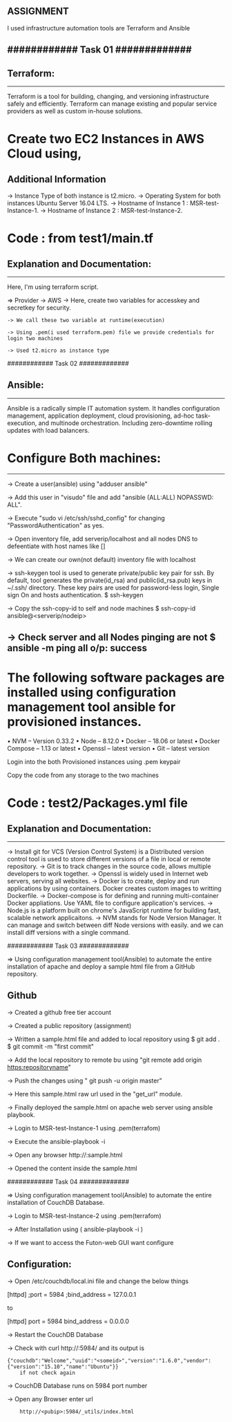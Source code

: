  ASSIGNMENT
 ----------


I used infrastructure automation tools are Terraform and Ansible 


############        Task 01         #############
-------

## Terraform:
-------------
Terraform is a tool for building, changing, and versioning infrastructure safely and efficiently. Terraform can manage existing and popular service providers as well as custom in-house solutions.


# Create two EC2 Instances in AWS Cloud using,

  Additional Information
  ----------------------

-> Instance Type of both instance is t2.micro.
-> Operating System for both instances Ubuntu Server 16.04 LTS.
-> Hostname of Instance 1 : MSR-test-Instance-1.
-> Hostname of Instance 2 : MSR-test-Instance-2.
    
    
# Code : from test1/main.tf

## Explanation and Documentation:
   ------------------------------

  Here, I'm using terraform script. 

=> Provider -> AWS
    -> Here, create two variables for accesskey and secretkey for security.

    -> We call these two variable at runtime(execution)

    -> Using .pem(i used terraform.pem) file we provide credentials for login two machines

    -> Used t2.micro as instance type 
    
       

############        Task 02         #############       

## Ansible:
   --------
Ansible is a radically simple IT automation system. It handles configuration management, application deployment, cloud provisioning, ad-hoc task-execution, and multinode orchestration. Including zero-downtime rolling updates with load balancers.

# Configure Both machines: 
-----------------------

-> Create a user(ansible) using "adduser ansible"

-> Add this user in "visudo" file and add "ansible (ALL:ALL) NOPASSWD: ALL".

-> Execute "sudo vi /etc/ssh/sshd_config" for changing "PasswordAuthentication" as yes.

-> Open inventory file, add serverip/localhost and all nodes DNS to defeentiate with host names like [<hostname>]

-> We can create our own(not default) inventory file with localhost

-> ssh-keygen tool is used to generate private/public key pair for ssh. By default, tool generates the private(id_rsa) and public(id_rsa.pub) keys in ~/.ssh/ directory. These key pairs are used for password-less login, Single sign On and hosts authentication.
    $ ssh-keygen 

-> Copy the ssh-copy-id to self and node machines
    $ ssh-copy-id ansible@<serverip/nodeip>

-> Check server and all Nodes pinging are not 
        $ ansible -m ping all
    o/p: success
------

# The following software packages are installed using configuration management tool ansible for provisioned instances.

•	NVM – Version 0.33.2
•	Node – 8.12.0
•	Docker – 18.06 or latest
•	Docker Compose – 1.13 or latest
•	Openssl – latest version
•	Git – latest version

Login into the both Provisioned instances using .pem keypair

Copy the code from any storage to the two machines

# Code :  test2/Packages.yml file

## Explanation and Documentation:
   ------------------------------

->  Install git for VCS (Version Control System) is a Distributed version control tool is used to store different versions of a file in local or remote repository. 
->  Git is to track changes in the source code, allows multiple developers to work together.
->  Openssl is widely used in Internet web servers, serving all websites.
->  Docker is to create, deploy and run applications by using containers. Docker creates custom images to  writting Dockerfile.
-> Docker-compose is for defining and running multi-container Docker appliations. Use YAML file to configure application's services.
->  Node.js is a platform built on chrome's JavaScript runtime for building fast, scalable network applicaitons.
-> NVM stands for Node Version Manager. It can manage and switch between diff Node versions with easily. and we can install diff versions with a single command.

############        Task 03         #############     

=> Using configuration management tool(Ansible) to automate the entire installation of apache and deploy a sample html file from a GitHub repository.

Github
------

-> Created a github free tier account 

-> Created a public repository (assignment) 

-> Written a sample.html file and added to local repository using
        $ git add .
        $ git commit -m "first commit"
    
-> Add the local repository to remote bu using "git remote add origin <https:repositoryname>"

-> Push the changes using " git push -u origin master"

-> Here this sample.html raw url used in the "get_url" module.

-> Finally deployed the sample.html on apache web server using ansible playbook.

-> Login to MSR-test-Instance-1 using .pem(terrafom)

-> Execute the ansible-playbook -i <hostsfilepath> <pathofCONFIGfile>

-> Open any browser http://<publicip>:sample.html

-> Opened the content inside the sample.html

############        Task 04         #############     

=> Using configuration management tool(Ansible) to automate the entire installation of CouchDB Database.

-> Login to MSR-test-Instance-2 using .pem(terrafom)

-> After Installation using ( ansible-playbook -i <hostsfilepath> <pathofCONFIGfile>) 

-> If we want to access the Futon-web GUI want configure

Configuration:
--------------
-> Open /etc/couchdb/local.ini file and change the below things

[httpd]
;port = 5984
;bind_address = 127.0.0.1

to 

[httpd]
port = 5984
bind_address = 0.0.0.0

-> Restart the CouchDB Database

-> Check with curl http://<pubip>:5984/ and its output is

    {"couchdb":"Welcome","uuid":"<someid>","version":"1.6.0","vendor":{"version":"15.10","name":"Ubuntu"}}
        if not check again

-> CouchDB Database runs on 5984 port number

->  Open any Browser enter url 

        http://<pubip>:5984/_utils/index.html



































